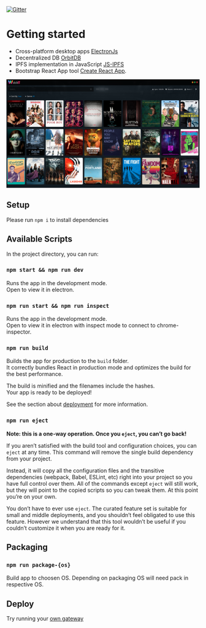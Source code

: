 [![Gitter](https://badges.gitter.im/watchit-app/community.svg)](https://gitter.im/watchit-app/community?utm_source=badge&utm_medium=badge&utm_campaign=pr-badge)

# Getting started
* Cross-platform desktop apps [ElectronJs](https://www.electronjs.org/)
* Decentralized DB [OrbitDB](https://orbitdb.org/)
* IPFS implementation in JavaScript [JS-IPFS](https://github.com/ipfs/js-ipfs)
* Bootstrap React App tool [Create React App](https://github.com/facebook/create-react-app).

[![screenshot](./src/media/img/layout/watchit-screen.png?raw=true)]()

## Setup
Please run `npm i` to install dependencies


## Available Scripts

In the project directory, you can run:

### `npm start && npm run dev`

Runs the app in the development mode.<br />
Open to view it in electron.


### `npm run start && npm run inspect`

Runs the app in the development mode.<br />
Open to view it in electron with inspect mode to connect to chrome-inspector.

### `npm run build`

Builds the app for production to the `build` folder.<br />
It correctly bundles React in production mode and optimizes the build for the best performance.

The build is minified and the filenames include the hashes.<br />
Your app is ready to be deployed!

See the section about [deployment](https://facebook.github.io/create-react-app/docs/deployment) for more information.

### `npm run eject`

**Note: this is a one-way operation. Once you `eject`, you can’t go back!**

If you aren’t satisfied with the build tool and configuration choices, you can `eject` at any time. This command will remove the single build dependency from your project.

Instead, it will copy all the configuration files and the transitive dependencies (webpack, Babel, ESLint, etc) right into your project so you have full control over them. All of the commands except `eject` will still work, but they will point to the copied scripts so you can tweak them. At this point you’re on your own.

You don’t have to ever use `eject`. The curated feature set is suitable for small and middle deployments, and you shouldn’t feel obligated to use this feature. However we understand that this tool wouldn’t be useful if you couldn’t customize it when you are ready for it.

## Packaging

### `npm run package-{os}`

Build app to choosen OS. Depending on packaging OS will need pack in respective OS.

## Deploy

Try running your [own gateway](https://github.com/ZorrillosDev/watchit-gateway)
